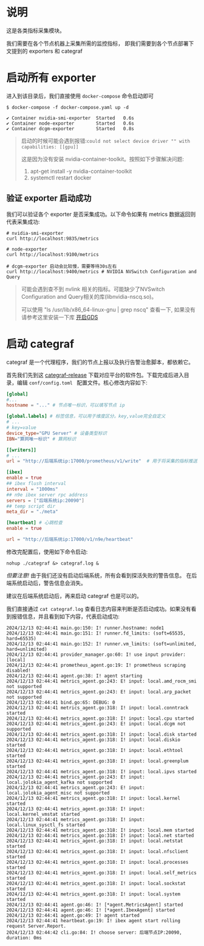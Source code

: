 # 说明
这是各类指标采集模块。

我们需要在各个节点机器上采集所需的监控指标，
即我们需要到各个节点部署下文提到的 exporters 和 categraf

# 启动所有 exporter
进入到该目录后，我们直接使用 `docker-compose` 命令启动即可
```shell
$ docker-compose -f docker-compose.yaml up -d

✔ Container nvidia-smi-exporter  Started   0.6s
✔ Container node-exporter        Started   0.6s
✔ Container dcgm-exporter        Started   0.8s
```

> 启动的时候可能会遇到报错:`could not select device driver "" with capabilities: [[gpu]]`
> 
> 这是因为没有安装 nvidia-container-toolkit。按照如下步骤解决问题:
> 1. apt-get install -y nvidia-container-toolkit
> 2. systemctl restart docker


## 验证 exporter 启动成功
我们可以验证各个 exporter 是否采集成功。以下命令如果有 metrics 数据返回则代表采集成功:
```shell
# nvidia-smi-exporter
curl http://localhost:9835/metrics

# node-exporter
curl http://localhost:9100/metrics

# dcgm-exporter 启动会比较慢，需要等待30s左右
curl http://localhost:9400/metrics # NVIDIA NVSwitch Configuration and Query
```

> 可能会遇到查不到 nvlink 相关的指标。可能缺少了NVSwitch Configuration and Query相关的库(libnvidia-nscq.so)。
>
> 可以使用 "ls /usr/lib/x86_64-linux-gnu | grep nscq" 查看一下, 如果没有请参考这里安装一下库 [开启GDS](https://www.chenshaowen.com/blog/how-to-enable-gds-on-gpu-host.html) 


# 启动 categraf
categraf 是一个代理程序，我们的节点上报以及执行告警治愈脚本，都依赖它。

首先我们先到这 [categraf-release](`https://github.com/flashcatcloud/categraf/releases`) 下载对应平台的软件包。下载完成后进入目录，编辑 `conf/config.toml ` 配置文件。核心修改内容如下:
```toml
[global]
#...
hostname = "..." # 节点唯一标识，可以填写节点 ip

[global.labels] # 标签信息，可以用于维度区分。key,value完全自定义
# ...
# key=value
device_type="GPU Server" # 设备类型标识
IBN="算网唯一标识" # 算网标识

[[writers]]
# ...
url = "http://后端系统ip:17000/prometheus/v1/write"  # 用于将采集的指标推送至prometheus。

[ibex]
enable = true 
## ibex flush interval
interval = "1000ms"
## n9e ibex server rpc address
servers = ["后端系统ip:20090"]
## temp script dir
meta_dir = "./meta"

[heartbeat] # 心跳检查
enable = true

url = "http://后端系统ip:17000/v1/n9e/heartbeat"
```
修改完配置后，使用如下命令启动:
```shell
nohup ./categraf &> categraf.log &
```

*但要注意!* 由于我们还没有启动后端系统，所有会看到探活失败的警告信息。 在后端系统启动后，警告信息会消失。 

建议在后端系统启动后，再来启动 categraf 也是可以的。

我们直接通过 `cat categraf.log` 查看日志内容来判断是否启动成功。如果没有看到报错信息，并且看到如下内容，代表启动成功:
```shell
2024/12/13 02:44:41 main.go:150: I! runner.hostname: node1
2024/12/13 02:44:41 main.go:151: I! runner.fd_limits: (soft=65535, hard=65535)
2024/12/13 02:44:41 main.go:152: I! runner.vm_limits: (soft=unlimited, hard=unlimited)
2024/12/13 02:44:41 provider_manager.go:60: I! use input provider: [local]
2024/12/13 02:44:41 prometheus_agent.go:19: I! prometheus scraping disabled!
2024/12/13 02:44:41 agent.go:38: I! agent starting
2024/12/13 02:44:41 metrics_agent.go:243: E! input: local.amd_rocm_smi not supported
2024/12/13 02:44:41 metrics_agent.go:243: E! input: local.arp_packet not supported
2024/12/13 02:44:41 bind.go:65: DEBUG: 0
2024/12/13 02:44:41 metrics_agent.go:318: I! input: local.conntrack started
2024/12/13 02:44:41 metrics_agent.go:318: I! input: local.cpu started
2024/12/13 02:44:41 metrics_agent.go:243: E! input: local.dcgm not supported
2024/12/13 02:44:41 metrics_agent.go:318: I! input: local.disk started
2024/12/13 02:44:41 metrics_agent.go:318: I! input: local.diskio started
2024/12/13 02:44:41 metrics_agent.go:318: I! input: local.ethtool started
2024/12/13 02:44:41 metrics_agent.go:318: I! input: local.greenplum started
2024/12/13 02:44:41 metrics_agent.go:318: I! input: local.ipvs started
2024/12/13 02:44:41 metrics_agent.go:243: E! input: local.jolokia_agent_kafka not supported
2024/12/13 02:44:41 metrics_agent.go:243: E! input: local.jolokia_agent_misc not supported
2024/12/13 02:44:41 metrics_agent.go:318: I! input: local.kernel started
2024/12/13 02:44:41 metrics_agent.go:318: I! input: local.kernel_vmstat started
2024/12/13 02:44:41 metrics_agent.go:318: I! input: local.linux_sysctl_fs started
2024/12/13 02:44:41 metrics_agent.go:318: I! input: local.mem started
2024/12/13 02:44:41 metrics_agent.go:318: I! input: local.net started
2024/12/13 02:44:41 metrics_agent.go:318: I! input: local.netstat started
2024/12/13 02:44:41 metrics_agent.go:318: I! input: local.nfsclient started
2024/12/13 02:44:41 metrics_agent.go:318: I! input: local.processes started
2024/12/13 02:44:41 metrics_agent.go:318: I! input: local.self_metrics started
2024/12/13 02:44:41 metrics_agent.go:318: I! input: local.sockstat started
2024/12/13 02:44:41 metrics_agent.go:318: I! input: local.system started
2024/12/13 02:44:41 agent.go:46: I! [*agent.MetricsAgent] started
2024/12/13 02:44:41 agent.go:46: I! [*agent.IbexAgent] started
2024/12/13 02:44:41 agent.go:49: I! agent started
2024/12/13 02:44:41 heartbeat.go:19: I! ibex agent start rolling request Server.Report.
2024/12/13 02:44:42 cli.go:84: I! choose server: 后端节点IP:20090, duration: 0ms
```
